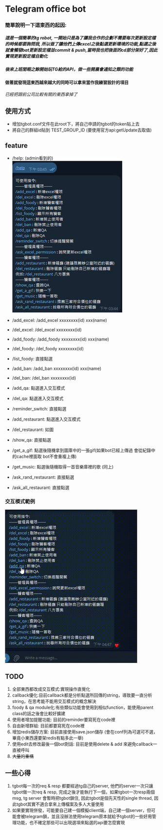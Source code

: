 # Telegram office bot

### 簡單說明一下這東西的起因:
##### 這是一個簡單的tg robot, 一開始只是為了讓我合作的企劃不需要每次更新設定檔的時候都要詢問我, 所以做了讓他們上傳excel之後點選更新環境的功能,點選之後就會觸發bat更新設定檔並commit & push,當時我也把後面的cd部分架好了,因此實現更新設定檔自動化
##### 後來上班閒暇之餘開始玩TG給的API，做一些開晨會通知之類的功能
#### 做著就發現這東西越來越大的同時可以拿來當作我練習設計的項目
*已經把跟前公司比較有關的東西拿掉了*

## 使用方式
* 增加tgbot.conf文件在此root下，將自己申請的tgbot的token貼上去
* 將自己的群組id貼到 TEST_GROUP_ID (要使用官方api:getUpdate去取值)

## feature
* /help: (admin看到的)
![](./img/help.png)

* /add_excel: /add_excel xxxxxxxx(id) xxx(name)
* /del_excel: /del_excel xxxxxxxx(id)
* /add_foody: /add_foody xxxxxxxx(id) xxx(name)
* /del_foody: /del_foody xxxxxxxx(id)
* /list_foody: 直接點選
* /add_ban: /add_ban xxxxxxxx(id) xxx(name)
* /del_ban: /del_ban xxxxxxxx(id)
* /add_qa: 點選進入交互模式
* /del_qa: 點選進入交互模式 
* /reminder_switch: 直接點選
* /add_restaurant: 點選進入交互模式 
* /del_restaurant: 如圖 
* /show_qa: 直接點選
* /get_a_gif: 點選後隨機拿到圖庫中的一張gif(如果bot已經上傳過 會從紀錄中的cache裡面取 bot不會重複上傳)
* /get_music: 點選後隨機取得一首音樂庫裡的歌 (同上)
* /ask_rand_restaurant: 直接點選
* /ask_all_restaurant: 直接點選

### 交互模式範例
![](./img/qa.gif)

## TODO
1. 全部東西都改成交互模式:實現操作直覺化
2. callback優化:目前callback都是分析點選所回傳的string，導致要一直分析string，在思考能不能用交互模式的概念解決
3. foody & qa module化:有些類似功能會使用到相似function，能使用parent class的話之後會比較好擴建
4. 使用者增加提醒功能: 目前的reminder要寫死在code裡
5. 自由新增群組: 目前都要寫死在code裡
6. 增加redis儲存方案: 目前直接使用save.json儲存 (會在conf列為可選可不選，畢竟小東西還要架redis有點多此一舉)
7. 使用edit去修改最後一個bot對話: 目前是使用delete & add 來避免callback一直被呼叫
8. ~~大量的重構~~

## 一些心得
1. tgbot每一次的req & resp 都要經過tg自己的server, 他們的server一次只讓tgbot做一次req & resp, 完成之後才能執行下一個，如果tgbot一次resp兩個msg, tg server 會暫時把tgbot鎖住, 因此tgbot是個先天性的single thread, 因此tgbot其實不適合拿來上傳檔案及多人大量使用
2. 如果要實現併發，可能要自己建一個模擬client端，自己建一個server，但可能會被telegram鎖，並且沒辦法使用telegram原本就給予tgbot的一些好用管理功能，也不確定那些可以出現選項來點選的api要怎麼實現